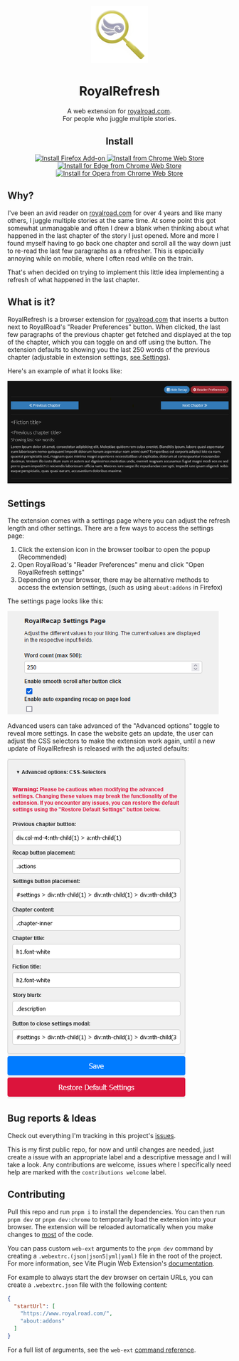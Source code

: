 <h1 align="center">
  <img src="src/public/icons/royalroad_128.png" alt="RoyalRefresh Logo" width="128" height="128">
</h1>

<h1 align="center">RoyalRefresh</h1>

<p align="center">A web extension for <a href="https://royalroad.com">royalroad.com</a>.<br>For people who juggle multiple stories.</p>

<h2 align="center">Install</h2>
<p align="center">
  <a href="https://addons.mozilla.org/en-US/firefox/addon/royalrefresh">
    <img src="https://img.shields.io/badge/Firefox-royalrefresh-orange?logo=firefoxbrowser&style=for-the-badge" alt="Install Firefox Add-on">
  </a>
  <a href="https://chromewebstore.google.com/detail/royalrefresh/dfedgngibbhkdhcengnfhdolgcogmijc">
    <img src="https://img.shields.io/badge/Chrome-royalrefresh-blue?logo=googlechrome&style=for-the-badge" alt="Install from Chrome Web Store">
  </a>
  <!-- MSFT does not allow the use of the Edge logo, so it's not in the simpleicons.org collection -->
  <a href="https://chromewebstore.google.com/detail/royalrefresh/dfedgngibbhkdhcengnfhdolgcogmijc">
    <img src="https://img.shields.io/badge/Edge-royalrefresh-green?&style=for-the-badge" alt="Install for Edge from Chrome Web Store">
  </a>
  <a href="https://chromewebstore.google.com/detail/royalrefresh/dfedgngibbhkdhcengnfhdolgcogmijc">
    <img src="https://img.shields.io/badge/Opera-royalrefresh-red?logo=opera&style=for-the-badge" alt="Install for Opera from Chrome Web Store">
  </a>
</p>

## Why?

I've been an avid reader on [royalroad.com](https://royalroad.com) for over 4 years and like many others, I juggle
multiple stories at the same time. At some point this got somewhat unmanagable and often I drew a blank when thinking
about what happened in the last chapter of the story I just opened. More and more I found myself having to go back one
chapter and scroll all the way down just to re-read the last few paragraphs as a refresher. This is especially annoying
while on mobile, where I often read while on the train.

That's when decided on trying to implement this little idea implementing a refresh of what happened in the last chapter.

## What is it?

RoyalRefresh is a browser extension for [royalroad.com](https://royalroad.com)
that inserts a button next to RoyalRoad's "Reader Preferences" button. When clicked, the last few paragraphs of the
previous chapter get fetched and displayed at the top of the chapter, which you can toggle on and off using the button.
The extension defaults to showing you the last 250 words of the previous chapter (adjustable in extension settings,
[see Settings](#settings)).

Here's an example of what it looks like:

![Refresh example](docs/recap_example.png)

## Settings

The extension comes with a settings page where you can adjust the refresh length and other settings.
There are a few ways to access the settings page:

1. Click the extension icon in the browser toolbar to open the popup (Recommended)
1. Open RoyalRoad's "Reader Preferences" menu and click "Open RoyalRefresh settings"
1. Depending on your browser, there may be alternative methods to access the extension settings,
(such as using `about:addons` in Firefox)

The settings page looks like this:

![Settings page](docs/basic_settings.png)

Advanced users can take advanced of the "Advanced options" toggle to reveal more settings. In case the website gets an
update, the user can adjust the CSS selectors to make the extension work again, until a new update of RoyalRefresh is
released with the adjusted defaults:

![Advanced settings](docs/advanced_settings.png)

## Bug reports & Ideas

Check out everything I'm tracking in this project's [issues](https://github.com/Seismix/royalrefresh/issues/).

This is my first public repo, for now and until changes are needed, just create a issue with an appropriate label and a
descriptive message and I will take a look. Any contributions are welcome, issues where I specifically need help are
marked with the `contributions welcome` label.

## Contributing

Pull this repo and run `pnpm i` to install the dependencies. You can then run `pnpm dev` or `pnpm dev:chrome`
to temporarily load the extension into your browser. The extension will be reloaded automatically when you make changes
to [most](https://github.com/aklinker1/vite-plugin-web-extension/issues) of the code.

You can pass custom `web-ext` arguments to the `pnpm dev` command by creating a `.webextrc.(json|json5|yml|yaml)` file
in the root of the project. For more information, see Vite Plugin Web Extension's
[documentation](https://vite-plugin-web-extension.aklinker1.io/guide/configure-browser-startup.html#config-files).

For example to always start the dev browser on certain URLs, you can create a `.webextrc.json` file with the
following content:

```json
{
  "startUrl": [
    "https://www.royalroad.com/",
    "about:addons"
  ]
}
```

For a full list of arguments, see the `web-ext`
[command reference](https://extensionworkshop.com/documentation/develop/web-ext-command-reference/).
